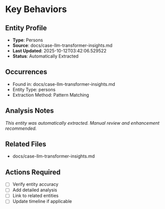 # Key Behaviors

## Entity Profile
- **Type**: Persons
- **Source**: docs/case-llm-transformer-insights.md
- **Last Updated**: 2025-10-12T03:42:06.529522
- **Status**: Automatically Extracted

## Occurrences
- Found in: docs/case-llm-transformer-insights.md
- Entity Type: persons
- Extraction Method: Pattern Matching

## Analysis Notes
*This entity was automatically extracted. Manual review and enhancement recommended.*

## Related Files
- docs/case-llm-transformer-insights.md

## Actions Required
- [ ] Verify entity accuracy
- [ ] Add detailed analysis
- [ ] Link to related entities
- [ ] Update timeline if applicable
